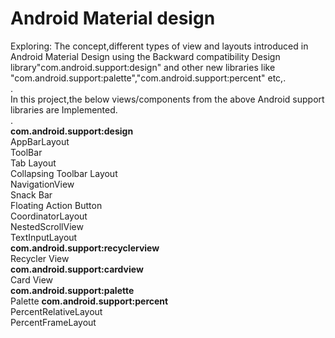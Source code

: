 # Android Material design
Exploring: The concept,different types of view and layouts introduced in Android Material Design using the Backward compatibility Design library"com.android.support:design" and other new libraries like "com.android.support:palette","com.android.support:percent" etc,.<br/>.<br/>
In this project,the below views/components from the above Android support libraries are Implemented.<br/> .<br/>
<b> com.android.support:design </b> <br/>
AppBarLayout<br/>
ToolBar<br/>
Tab Layout<br/>
Collapsing Toolbar Layout<br/>
NavigationView<br/>
Snack Bar<br/>
Floating Action Button<br/>
CoordinatorLayout<br />
NestedScrollView<br />
TextInputLayout<br />
<b>com.android.support:recyclerview </b><br />
Recycler View<br />
<b>com.android.support:cardview </b><br />
Card View<br />
<b>com.android.support:palette </b><br />
Palette
<b>com.android.support:percent </b><br/>
PercentRelativeLayout<br />
PercentFrameLayout
